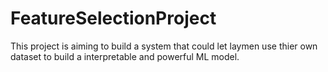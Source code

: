 # FeatureSelectionProject
This project is aiming to build a system that could let laymen use thier own dataset to build a interpretable and powerful ML model.
